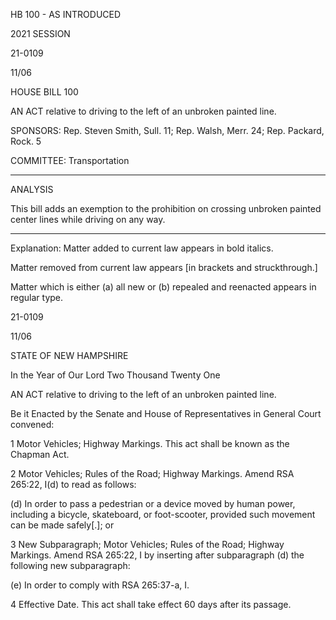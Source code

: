  HB 100 - AS INTRODUCED

 

 

2021 SESSION

 21-0109

 11/06

 

HOUSE BILL 100

 

AN ACT relative to driving to the left of an unbroken painted line.

 

SPONSORS: Rep. Steven Smith, Sull. 11; Rep. Walsh, Merr. 24; Rep. Packard, Rock. 5

 

COMMITTEE: Transportation

 

-----------------------------------------------------------------

 

ANALYSIS

 

 This bill adds an exemption to the prohibition on crossing unbroken painted center lines while driving on any way.

 

- - - - - - - - - - - - - - - - - - - - - - - - - - - - - - - - - - - - - - - - - - - - - - - - - - - - - - - - - - - - - - - - - - - - - - - - - - - 

 

Explanation: Matter added to current law appears in bold italics.

 Matter removed from current law appears [in brackets and struckthrough.]

 Matter which is either (a) all new or (b) repealed and reenacted appears in regular type.

 21-0109

 11/06

 

STATE OF NEW HAMPSHIRE

 

In the Year of Our Lord Two Thousand Twenty One

 

AN ACT relative to driving to the left of an unbroken painted line.

 

Be it Enacted by the Senate and House of Representatives in General Court convened:

 

 1 Motor Vehicles; Highway Markings. This act shall be known as the Chapman Act.

 2 Motor Vehicles; Rules of the Road; Highway Markings. Amend RSA 265:22, I(d) to read as follows:

 (d) In order to pass a pedestrian or a device moved by human power, including a bicycle, skateboard, or foot-scooter, provided such movement can be made safely[.]; or

 3 New Subparagraph; Motor Vehicles; Rules of the Road; Highway Markings. Amend RSA 265:22, I by inserting after subparagraph (d) the following new subparagraph:

 (e) In order to comply with RSA 265:37-a, I.

 4 Effective Date. This act shall take effect 60 days after its passage.

